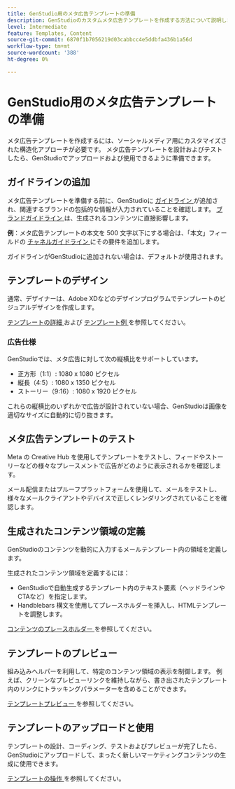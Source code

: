 ```yaml
---
title: GenStudio用のメタ広告テンプレートの準備
description: GenStudioのカスタムメタ広告テンプレートを作成する方法について説明します。
level: Intermediate
feature: Templates, Content
source-git-commit: 6870f1b7056219d03cabbcc4e5ddbfa436b1a56d
workflow-type: tm+mt
source-wordcount: '388'
ht-degree: 0%

---
```



# GenStudio用のメタ広告テンプレートの準備

メタ広告テンプレートを作成するには、ソーシャルメディア用にカスタマイズされた構造化アプローチが必要です。 メタ広告テンプレートを設計およびテストしたら、GenStudioでアップロードおよび使用できるように準備できます。

## ガイドラインの追加

メタ広告テンプレートを準備する前に、GenStudioに [ ガイドライン ](/help/user-guide/guidelines/overview.md) が追加され、関連するブランドの包括的な情報が入力されていることを確認します。 [ ブランドガイドライン ](/help/user-guide/guidelines/brands.md) は、生成されるコンテンツに直接影響します。

**例**：メタ広告テンプレートの本文を 500 文字以下にする場合は、「本文」フィールドの [ チャネルガイドライン ](/help/user-guide/guidelines/brands.md#channel-guidelines) にその要件を追加します。

ガイドラインがGenStudioに追加されない場合は、デフォルトが使用されます。

## テンプレートのデザイン

通常、デザイナーは、Adobe XDなどのデザインプログラムでテンプレートのビジュアルデザインを作成します。

[ テンプレートの詳細 ](/help/user-guide/content/use-templates.md#anatomy-of-a-template) および [ テンプレート例 ](/help/user-guide/content/customize-template.md#template-examples) を参照してください。

### 広告仕様

GenStudioでは、メタ広告に対して次の縦横比をサポートしています。

* 正方形（1:1）: 1080 x 1080 ピクセル
* 縦長（4:5）: 1080 x 1350 ピクセル
* ストーリー（9:16）: 1080 x 1920 ピクセル

これらの縦横比のいずれかで広告が設計されていない場合、GenStudioは画像を適切なサイズに自動的に切り抜きます。

## メタ広告テンプレートのテスト

Meta の Creative Hub を使用してテンプレートをテストし、フィードやストーリーなどの様々なプレースメントで広告がどのように表示されるかを確認します。

メール配信またはプルーフプラットフォームを使用して、メールをテストし、様々なメールクライアントやデバイスで正しくレンダリングされていることを確認します。

## 生成されたコンテンツ領域の定義

GenStudioのコンテンツを動的に入力するメールテンプレート内の領域を定義します。

生成されたコンテンツ領域を定義するには：

* GenStudioで自動生成するテンプレート内のテキスト要素（ヘッドラインやCTAなど）を指定します。
* Handblebars 構文を使用してプレースホルダーを挿入し、HTMLテンプレートを調整します。

[ コンテンツのプレースホルダー ](/help/user-guide/content/customize-template.md#content-placeholders) を参照してください。

## テンプレートのプレビュー

組み込みヘルパーを利用して、特定のコンテンツ領域の表示を制御します。 例えば、クリーンなプレビューリンクを維持しながら、書き出されたテンプレート内のリンクにトラッキングパラメーターを含めることができます。

[ テンプレートプレビュー ](/help/user-guide/content/customize-template.md#template-preview) を参照してください。

## テンプレートのアップロードと使用

テンプレートの設計、コーディング、テストおよびプレビューが完了したら、GenStudioにアップロードして、まったく新しいマーケティングコンテンツの生成に使用できます。

[ テンプレートの操作 ](use-templates.md) を参照してください。
